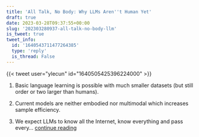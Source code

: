 ```yaml
---
title: 'All Talk, No Body: Why LLMs Aren''t Human Yet'
draft: true
date: 2023-03-28T09:37:55+00:00
slug: '202303280937-all-talk-no-body-llm'
is_tweet: true
tweet_info:
  id: '1640543711477264385'
  type: 'reply'
  is_thread: False
---
```




{{< tweet user="ylecun" id="1640505425396224000" >}}

1. Basic language learning is possible with much smaller datasets (but still order or two larger than humans). 

2. Current models are neither embodied nor multimodal which increases sample efficiency. 

3. We expect LLMs to know all the Internet, know everything and pass every… [continue reading](https://x.com/sytelus/status/1640543711477264385)
